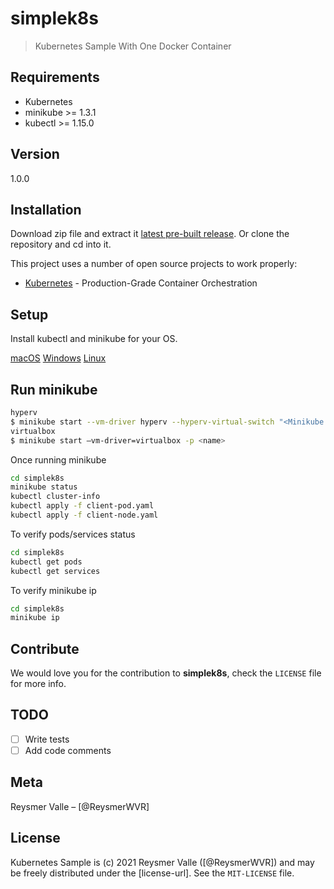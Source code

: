 # simplek8s

> Kubernetes Sample With One Docker Container

## Requirements

- Kubernetes
- minikube >= 1.3.1
- kubectl >= 1.15.0

## Version

1.0.0

## Installation

Download zip file and extract it [latest pre-built release](https://github.com/reysmerwvr/simplek8s). Or clone the repository and cd into it.

This project uses a number of open source projects to work properly:

- [Kubernetes] - Production-Grade Container Orchestration

## Setup

Install kubectl and minikube for your OS.

[macOS](https://kubernetes.io/docs/tasks/tools/install-kubectl/#install-kubectl-on-macos)
[Windows](https://kubernetes.io/docs/tasks/tools/install-kubectl/#install-kubectl-on-windows)
[Linux](https://kubernetes.io/docs/tasks/tools/install-kubectl/#install-kubectl-on-linux)

## Run minikube

```bash
hyperv
$ minikube start --vm-driver hyperv --hyperv-virtual-switch "<Minikube Name>"
virtualbox
$ minikube start –vm-driver=virtualbox -p <name>
```

Once running minikube

```bash
cd simplek8s
minikube status
kubectl cluster-info
kubectl apply -f client-pod.yaml
kubectl apply -f client-node.yaml
```

To verify pods/services status

```bash
cd simplek8s
kubectl get pods
kubectl get services
```

To verify minikube ip

```bash
cd simplek8s
minikube ip
```

## Contribute

We would love you for the contribution to **simplek8s**, check the ``LICENSE`` file for more info.

## TODO

- [ ] Write tests
- [ ] Add code comments

## Meta

Reysmer Valle – [@ReysmerWVR]

## License

Kubernetes Sample is (c) 2021 Reysmer Valle ([@ReysmerWVR]) and may be freely distributed under the [license-url]. See the `MIT-LICENSE` file.

[//]: # "These are reference links used in the body of this note and get stripped out when the markdown processor does
its job. There is no need to format nicely because it shouldn't be seen. Thanks SO - http://stackoverflow.com/questions/4823468/store-comments-in-markdown-syntax"
[Kubernetes]: https://kubernetes.io/
